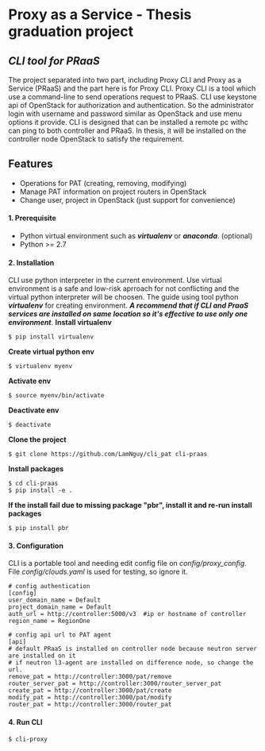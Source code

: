 # Proxy as a Service - Thesis graduation project
## _CLI tool for PRaaS_
The project separated into two part, including Proxy CLI and Proxy as a Service (PRaaS) and the part here is for Proxy CLI.
Proxy CLI is a tool which use a command-line to send operations request to PRaaS. CLI use keystone api of OpenStack for authorization and authentication. So the administrator login with username and password similar as OpenStack and use menu options it provide. CLI is designed that can be installed a remote pc withc can ping to both controller and PRaaS. In thesis, it will be installed on the controller node OpenStack to satisfy the requirement. 
## Features
- Operations for PAT (creating, removing, modifying)
- Manage PAT information on project routers in OpenStack
- Change user, project in OpenStack (just support for convenience)

#### 1. Prerequisite
- Python virtual environment such as __*virtualenv*__ or __*anaconda*__. (optional)
- Python >= 2.7
#### 2. Installation

CLI use python interpreter in the current environment. Use virtual environment is a safe and low-risk aprroach for not conflicting and the virtual python interpreter will be choosen. The guide using tool python __*virtualenv*__ for creating environment. __*A recommend that if CLI and PraaS services are installed on same location so it's effective to use only one environment*__.
__Install virtualenv__
```
$ pip install virtualenv
```
__Create virtual python env__
```
$ virtualenv myenv
```
__Activate env__
```
$ source myenv/bin/activate
```
__Deactivate env__
```
$ deactivate
```
__Clone the project__
```
$ git clone https://github.com/LamNguy/cli_pat cli-praas
```
__Install packages__
```
$ cd cli-praas
$ pip install -e .
```
__If the install fail due to missing package "pbr", install it and re-run install packages__
```
$ pip install pbr
```

#### 3. Configuration
CLI is a portable tool and needing edit config file on _config/proxy_config_. File _config/clouds.yaml_ is used for testing, so ignore it.
```
# config authentication
[config]
user_domain_name = Default
project_domain_name = Default
auth_url = http://controller:5000/v3  #ip or hostname of controller
region_name = RegionOne

# config api url to PAT agent
[api]
# default PRaaS is installed on controller node because neutron server are installed on it
# if neutron l3-agent are installed on difference node, so change the url.
remove_pat = http://controller:3000/pat/remove
router_server_pat = http://controller:3000/router_server_pat
create_pat = http://controller:3000/pat/create
modify_pat = http://controller:3000/pat/modify
router_pat = http://controller:3000/router_pat
```
#### 4. Run CLI
```
$ cli-proxy
```
